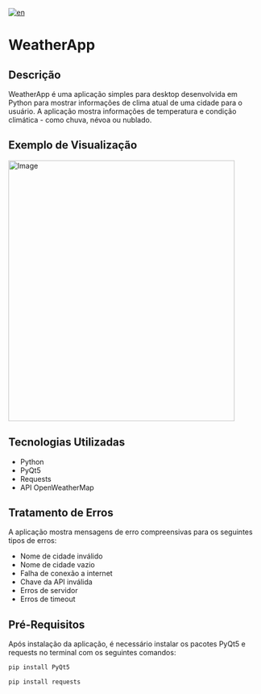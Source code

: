 [![en](https://img.shields.io/badge/lang-en-red.svg)](https://github.com/LimaFelipeGS/WeatherApp/blob/master/README.en.md)

# WeatherApp

## Descrição
WeatherApp é uma aplicação simples para desktop desenvolvida em Python para mostrar informações de clima atual de uma cidade para o usuário. A aplicação mostra informações de temperatura e condição climática - como chuva, névoa ou nublado. 

## Exemplo de Visualização
<img width="449" height="517" alt="Image" src="https://github.com/user-attachments/assets/b81630b3-9d4a-4965-808b-65052fa14e76" />

## Tecnologias Utilizadas

- Python
- PyQt5
- Requests
- API OpenWeatherMap

## Tratamento de Erros

A aplicação mostra mensagens de erro compreensivas para os seguintes tipos de erros:

- Nome de cidade inválido
- Nome de cidade vazio
- Falha de conexão a internet
- Chave da API inválida
- Erros de servidor
- Erros de timeout

## Pré-Requisitos

Após instalação da aplicação, é necessário instalar os pacotes PyQt5 e requests no terminal com os seguintes comandos:

```bash
pip install PyQt5
```

```bash
pip install requests
```
